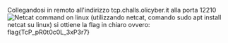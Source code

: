 Collegandosi in remoto all'indirizzo tcp.challs.olicyber.it alla porta 12210 
![Netcat command on linux](https://i.ibb.co/fQJKkBB/ncat-jpg.png)
(utilizzando netcat, comando sudo apt install netcat su linux) si ottiene la flag in chiaro ovvero: flag{TcP_pR0t0c0L_3xP3r7}
